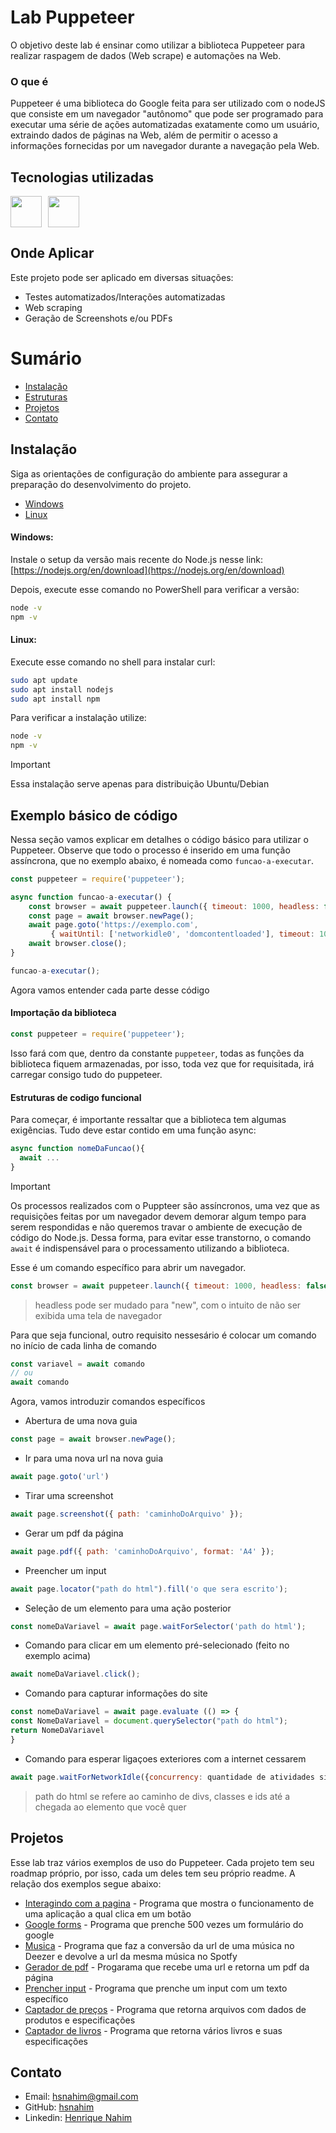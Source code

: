 <!-- Exemplo de uso do template: https://github.com/kspencerl/lab-springboot-basic-api -->

# Lab Puppeteer

O objetivo deste lab é ensinar como utilizar a biblioteca Puppeteer para realizar raspagem de dados (Web scrape) e automações na Web.

### O que é

Puppeteer é uma biblioteca do Google feita para ser utilizado com o nodeJS que consiste em um navegador "autônomo" que pode ser programado para executar uma série de ações automatizadas exatamente como um usuário, extraindo dados de páginas na Web, além de permitir o acesso a informações fornecidas por um navegador durante a navegação pela Web.

## Tecnologias utilizadas

<!-- Link com os badges para inserir abaixo https://devicon.dev/ -->

<div style="display: flex; gap: 10px;">
  <img width="50px" src="https://cdn.jsdelivr.net/gh/devicons/devicon@latest/icons/nodejs/nodejs-original-wordmark.svg"/>  
  <img width="50px" src="https://cdn.jsdelivr.net/gh/devicons/devicon/icons/npm/npm-original-wordmark.svg">
</div>

## Onde Aplicar

Este projeto pode ser aplicado em diversas situações:

- Testes automatizados/Interações automatizadas
- Web scraping
- Geração de Screenshots e/ou PDFs

# Sumário

* [Instalação](#instalação)
* [Estruturas](#estruturas)
* [Projetos](#projetos)
* [Contato](#contato)

## Instalação

Siga as orientações de configuração do ambiente para assegurar a preparação do desenvolvimento do projeto.

* [Windows](#windows)
* [Linux](#linux)

#### Windows:

Instale o setup da versão mais recente do Node.js nesse link: [https://nodejs.org/en/download](https://nodejs.org/en/download)

Depois, execute esse comando no PowerShell para verificar a versão:

```bash
node -v
npm -v
```

#### Linux:

Execute esse comando no shell para instalar curl:

```bash
sudo apt update
sudo apt install nodejs
sudo apt install npm
```

Para verificar a instalação utilize:

```bash
node -v
npm -v
```

> [!IMPORTANT]
> Essa instalação serve apenas para distribuição Ubuntu/Debian

## Exemplo básico de código

Nessa seção vamos explicar em detalhes o código básico para utilizar o Puppeteer. Observe que todo o processo é inserido em uma função assíncrona, que no exemplo abaixo, é nomeada como `funcao-a-executar`.

```JavaScript
const puppeteer = require('puppeteer');

async function funcao-a-executar() {
    const browser = await puppeteer.launch({ timeout: 1000, headless: false });
    const page = await browser.newPage();
    await page.goto('https://exemplo.com', 
         { waitUntil: ['networkidle0', 'domcontentloaded'], timeout: 10000 });
    await browser.close();
}

funcao-a-executar();
```

Agora vamos entender cada parte desse código

#### Importação da biblioteca

```js
const puppeteer = require('puppeteer');
```

Isso fará com que, dentro da constante `puppeteer`, todas as funções da biblioteca fiquem armazenadas, por isso, toda vez que for requisitada, irá carregar consigo tudo do puppeteer.

#### Estruturas de codigo funcional

Para começar, é importante ressaltar que a biblioteca tem algumas exigências. Tudo deve estar contido em uma função async:

```js
async function nomeDaFuncao(){
  await ...
}
```

> [!IMPORTANT]
> Os processos realizados com o Puppteer são assíncronos, uma vez que as requisições feitas por um navegador devem demorar algum tempo para serem respondidas e não queremos travar o ambiente de execução de código do Node.js. Dessa forma, para evitar esse transtorno, o comando `await` é indispensável para o processamento utilizando a biblioteca.

Esse é um comando específico para abrir um navegador.

```js
const browser = await puppeteer.launch({ timeout: 1000, headless: false });
```

> headless pode ser mudado para "new", com o intuito de não ser exibida uma tela de navegador

Para que seja funcional, outro requisito nessesário é colocar um comando no início de cada linha de comando

```js
const variavel = await comando
// ou
await comando
```

Agora, vamos introduzir comandos específicos

* Abertura de uma nova guia

```js
const page = await browser.newPage();
```

* Ir para uma nova url na nova guia

```js
await page.goto('url')
```

* Tirar uma screenshot

```js
await page.screenshot({ path: 'caminhoDoArquivo' });
```

* Gerar um pdf da página

```js
await page.pdf({ path: 'caminhoDoArquivo', format: 'A4' });
```

* Preencher um input

```js
await page.locator("path do html").fill('o que sera escrito');
```

* Seleção de um elemento para uma ação posterior

```js
const nomeDaVariavel = await page.waitForSelector('path do html');
```

* Comando para clicar em um elemento pré-selecionado (feito no exemplo acima)

```js
await nomeDaVariavel.click();
```

* Comando para capturar informações do site

```js
const nomeDaVariavel = await page.evaluate (() => {
const NomeDaVariavel = document.querySelector("path do html");
return NomeDaVariavel
}
```

* Comando para esperar ligaçoes exteriores com a internet cessarem

```js
await page.waitForNetworkIdle({concurrency: quantidade de atividades simultâneas, idleTime: tempo de inatividade })
```

> path do html se refere ao caminho de divs, classes e ids até a chegada ao elemento que você quer

## Projetos

Esse lab traz vários exemplos de uso do Puppeteer. Cada projeto tem seu roadmap próprio, por isso, cada um deles tem seu próprio readme. A relação dos exemplos segue abaixo:

* [Interagindo com a pagina](interagindo_com_pagina) - Programa que mostra o funcionamento de uma aplicação a qual clica em um botão
* [Google forms](google_forms) - Programa que prenche 500 vezes um formulário do google
* [Musica](musica) - Programa que faz a conversão da url de uma música no Deezer e devolve a url da mesma música no Spotfy
* [Gerador de pdf](pdfGenerator) - Progarama que recebe uma url e retorna um pdf da página
* [Prencher input](preencher_input) - Programa que prenche um input com um texto específico
* [Captador de preços](prices_geter) - Programa que retorna arquivos com dados de produtos e especificações
* [Captador de livros](books_gater) - Programa que retorna vários livros e suas especificações

## Contato

* Email: [hsnahim@gmail.com](mailto:hsnahim@gmail.com)
* GitHub: [hsnahim](https://github.com/hsnahim)
* Linkedin: [Henrique Nahim](https://www.linkedin.com/in/henrique-nahim-3a71a8267/)
